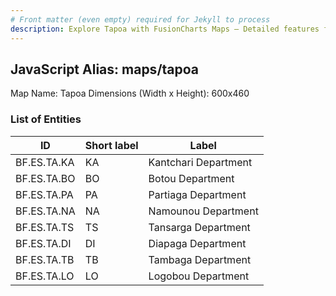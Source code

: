 ```yaml
---
# Front matter (even empty) required for Jekyll to process
description: Explore Tapoa with FusionCharts Maps – Detailed features for seamless integration. Try now & enhance your data visualization today! 
---
```


## JavaScript Alias: maps/tapoa

Map Name: Tapoa
Dimensions (Width x Height): 600x460

### List of Entities

ID | Short label | Label
---|---|---|
BF.ES.TA.KA|KA|Kantchari Department
BF.ES.TA.BO|BO|Botou Department
BF.ES.TA.PA|PA|Partiaga Department
BF.ES.TA.NA|NA|Namounou Department
BF.ES.TA.TS|TS|Tansarga Department
BF.ES.TA.DI|DI|Diapaga Department
BF.ES.TA.TB|TB|Tambaga Department
BF.ES.TA.LO|LO|Logobou Department
